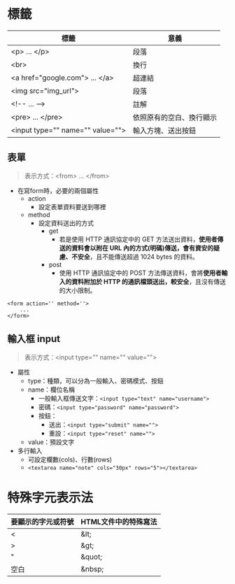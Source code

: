 # 標籤
| 標籤 | 意義 |
| --- | --- |
| \<p\> ... \</p\> | 段落 |
| \<br\> | 換行 |
| \<a href="google.com"\> ... \</a\> | 超連結 |
| \<img src="img_url"\> | 段落 |
| \<!-- ... --\> | 註解 |
| \<pre\> ... \</pre\> | 依照原有的空白、換行顯示 |
| \<input type="" name="" value=""\> | 輸入方塊、送出按鈕 |

## 表單
> 表示方式：\<from\> ... \</from\>
- 在寫form時，必要的兩個屬性
    - action
        - 設定表單資料要送到哪裡
    - method
        - 設定資料送出的方式
            - get
                - 若是使用 HTTP 通訊協定中的 GET 方法送出資料，**使用者傳送的資料會以附在 URL 內的方式(明碼)傳送，會有資安的疑慮、不安全**，且不能傳送超過 1024 bytes 的資料。
            - post
                - 使用 HTTP 通訊協定中的 POST 方法傳送資料，會將**使用者輸入的資料附加於 HTTP 的通訊檔頭送出，較安全**，且沒有傳送的大小限制。
```html=
<form action='' method=''>
    ...
</form>
```
## 輸入框 input
> 表示方式：\<input type="" name="" value=""\>
- 屬性
    - type：種類，可以分為一般輸入、密碼模式、按鈕
    - name：欄位名稱
        - 一般輸入框傳送文字：`<input type="text" name="username">`
        - 密碼：`<input type="password" name="password">`
        - 按鈕：
            - 送出：`<input type="submit" name="">`
            - 重設：`<input type="reset" name="">`
    - value：預設文字 
- 多行輸入
    - 可設定欄數(cols)、行數(rows)
    - `<textarea name="note" cols="30px" rows="5"></textarea>`

# 特殊字元表示法
| 要顯示的字元或符號 | HTML文件中的特殊寫法 |
| --- | --- |
| < | \&lt; |
| > | \&gt; |
| " | \&quot; |
| 空白 | \&nbsp; |